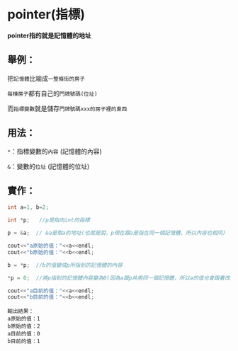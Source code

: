 # pointer(指標)
**pointer指的就是記憶體的地址**

## 舉例：

把`記憶體`比喻成`一整條街的房子`

`每棟房子`都有自己的`門牌號碼(位址)`

而`指標變數`就是儲存`門牌號碼xxx的房子裡的東西`


## 用法：

`*`：指標變數的`內容` (記憶體的內容)

`&`：變數的`位址` (記憶體的位址)


## 實作：

```C
int a=1, b=2;

int *p;   //p是指向int的指標

p = &a;  // &a是取a的地址(也就是說，p現在跟a是指在同一個記憶體，所以內容也相同)

cout<<"a原始的值："<<a<<endl;
cout<<"b原始的值："<<b<<endl;

b = *p;  //b的值變成p所指到的記憶體的內容

*p = 0;  //將p指到的記憶體內容變為0(因為a跟p共用同一個記憶體，所以a的值也會跟著改變成0)

cout<<"a目前的值："<<a<<endl;
cout<<"b目前的值："<<b<<endl;

```
```
輸出結果：
a原始的值：1
b原始的值：2
a目前的值：0
b目前的值：1

```
